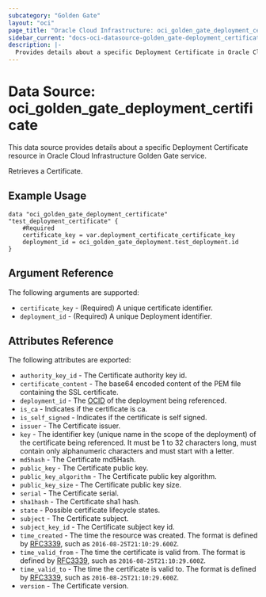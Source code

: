 ```yaml
---
subcategory: "Golden Gate"
layout: "oci"
page_title: "Oracle Cloud Infrastructure: oci_golden_gate_deployment_certificate"
sidebar_current: "docs-oci-datasource-golden_gate-deployment_certificate"
description: |-
  Provides details about a specific Deployment Certificate in Oracle Cloud Infrastructure Golden Gate service
---
```


# Data Source: oci_golden_gate_deployment_certificate
This data source provides details about a specific Deployment Certificate resource in Oracle Cloud Infrastructure Golden Gate service.

Retrieves a Certificate.


## Example Usage

```hcl
data "oci_golden_gate_deployment_certificate" "test_deployment_certificate" {
	#Required
	certificate_key = var.deployment_certificate_certificate_key
	deployment_id = oci_golden_gate_deployment.test_deployment.id
}
```

## Argument Reference

The following arguments are supported:

* `certificate_key` - (Required) A unique certificate identifier. 
* `deployment_id` - (Required) A unique Deployment identifier. 


## Attributes Reference

The following attributes are exported:

* `authority_key_id` - The Certificate authority key id. 
* `certificate_content` - The base64 encoded content of the PEM file containing the SSL certificate. 
* `deployment_id` - The [OCID](https://docs.cloud.oracle.com/iaas/Content/General/Concepts/identifiers.htm) of the deployment being referenced. 
* `is_ca` - Indicates if the certificate is ca. 
* `is_self_signed` - Indicates if the certificate is self signed. 
* `issuer` - The Certificate issuer. 
* `key` - The identifier key (unique name in the scope of the deployment) of the certificate being referenced.  It must be 1 to 32 characters long, must contain only alphanumeric characters and must start with a letter. 
* `md5hash` - The Certificate md5Hash. 
* `public_key` - The Certificate public key. 
* `public_key_algorithm` - The Certificate public key algorithm. 
* `public_key_size` - The Certificate public key size. 
* `serial` - The Certificate serial. 
* `sha1hash` - The Certificate sha1 hash. 
* `state` - Possible certificate lifecycle states. 
* `subject` - The Certificate subject. 
* `subject_key_id` - The Certificate subject key id. 
* `time_created` - The time the resource was created. The format is defined by [RFC3339](https://tools.ietf.org/html/rfc3339), such as `2016-08-25T21:10:29.600Z`. 
* `time_valid_from` - The time the certificate is valid from. The format is defined by [RFC3339](https://tools.ietf.org/html/rfc3339), such as `2016-08-25T21:10:29.600Z`. 
* `time_valid_to` - The time the certificate is valid to. The format is defined by [RFC3339](https://tools.ietf.org/html/rfc3339), such as `2016-08-25T21:10:29.600Z`. 
* `version` - The Certificate version. 

